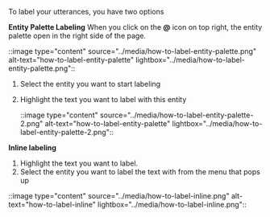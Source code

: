 To label your utterances, you have two options

**Entity Palette Labeling**
When you click on the **@** icon on top right, the entity palette open in the right side of the page.

::image type="content" source="../media/how-to-label-entity-palette.png" alt-text="how-to-label-entity-palette" lightbox="../media/how-to-label-entity-palette.png"::

1. Select the entity you want to start labeling
2. Highlight the text you want to label with this entity

    ::image type="content" source="../media/how-to-label-entity-palette-2.png" alt-text="how-to-label-entity-palette" lightbox="../media/how-to-label-entity-palette-2.png"::

**Inline labeling**

1. Highlight the text you want to label.
2. Select the entity you want to label the text with from the menu that pops up

  ::image type="content" source="../media/how-to-label-inline.png" alt-text="how-to-label-inline" lightbox="../media/how-to-label-inline.png"::
